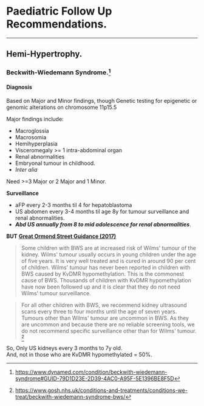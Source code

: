 # Paediatric Follow Up Recommendations. 
--- 

## Hemi-Hypertrophy.

### Beckwith-Wiedemann Syndrome.[^Dynamed2016] 
#### Diagnosis  
Based on Major and Minor findings, though Genetic testing for epigenetic or genomic alterations on chromosome 11p15.5  

Major findings include: 
- Macroglossia  
- Macrosomia  
- Hemihyperplasia  
- Visceromegaly >= 1 intra-abdominal organ  
- Renal abnormalities 
- Embryonal tumour in childhood.  
- *Inter alia*
  
Need >=3 Major or 2 Major and 1 Minor. 

**Surveillance**   
- aFP every 2-3 months til 4 for hepatoblastoma  
- US abdomen every 3-4 months til age 8y for tumour surveillance and renal abnormalities.   
- ***Abd US annually from 8 to mid adolescence for renal abnormalities***.  

**BUT** [**Great Ormond Street Guidance (2017)**](https://www.gosh.nhs.uk/conditions-and-treatments/conditions-we-treat/beckwith-wiedemann-syndrome-bws/)

> Some children with BWS are at increased risk of Wilms' tumour of the kidney. Wilms' tumour usually occurs in young children under the age of five years. It is very well treated and is cured in around 90 per cent of children. Wilms' tumour has never been reported in children with BWS caused by KvDMR hypomethylation. This is the commonest cause of BWS. Thousands of children with KvDMR hypomethylation have now been followed up and it is clear that they do not need Wilms' tumour surveillance.

> For all other children with BWS, we recommend kidney ultrasound scans every three to four months until the age of seven years. Tumours other than Wilms' tumour are uncommon in BWS. As they are uncommon and because there are no reliable screening tools, we do not recommend specific surveillance other than for Wilms' tumour.
[^GOSH2017]

So, Only US kidneys every 3 months to 7y old.  
And, not in those who are KvDMR hypomethylated = 50%. 

[^GOSH2017]: https://www.gosh.nhs.uk/conditions-and-treatments/conditions-we-treat/beckwith-wiedemann-syndrome-bws/
[^Dynamed2016]: https://www.dynamed.com/condition/beckwith-wiedemann-syndrome#GUID-79D1D23E-2D39-4AC0-A95F-5E1396BE8F5D

